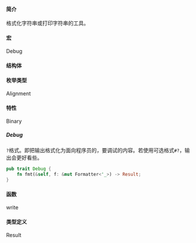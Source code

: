 #### 简介

格式化字符串或打印字符串的工具。

#### 宏

Debug

#### 结构体

#### 枚举类型

Alignment

#### 特性

Binary

##### Debug

`?`格式。即把输出格式化为面向程序员的，要调试的内容。若使用可选格式`#?`，输出会更好看些。

```rust
pub trait Debug {
    fn fmt(&self, f: &mut Formatter<'_>) -> Result;
}
```



#### 函数

write

#### 类型定义

Result